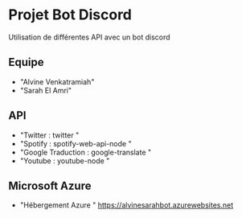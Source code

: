 # Projet Bot Discord

Utilisation de différentes API avec un bot discord

## <a name="team-members"></a>Equipe
* "Alvine Venkatramiah"
* "Sarah El Amri"

## API 

* "Twitter : twitter "
* "Spotify : spotify-web-api-node "
* "Google Traduction : google-translate "
* "Youtube : youtube-node "

## Microsoft Azure 

* "Hébergement Azure " https://alvinesarahbot.azurewebsites.net
